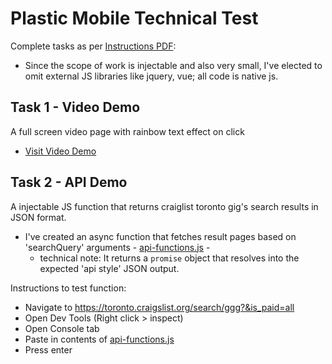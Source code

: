# Plastic Mobile Technical Test

Complete tasks as per [Instructions PDF](https://github.com/htkoca/pm-technical-interview/blob/master/UI%20Dev%20test.pdf):
- Since the scope of work is injectable and also very small, I've elected to omit external JS libraries like jquery, vue; all code is native js.

## Task 1 - Video Demo
A full screen video page with rainbow text effect on click
- [Visit Video Demo](https://htkoca.github.io/pm-technical-interview/video-demo/)

## Task 2 - API Demo
A injectable JS function that returns craiglist toronto gig's search results in JSON format.
- I've created an async function that fetches result pages based on 'searchQuery' arguments - [api-functions.js](https://github.com/htkoca/pm-technical-interview/blob/master/api-demo/assets/api-function.js) - 
  - technical note: It returns a `promise` object that resolves into the expected 'api style' JSON output.

Instructions to test function: 
- Navigate to https://toronto.craigslist.org/search/ggg?&is_paid=all
- Open Dev Tools (Right click > inspect)
- Open Console tab
- Paste in contents of [api-functions.js](https://github.com/htkoca/pm-technical-interview/blob/master/api-demo/assets/api-function.js)
- Press enter
